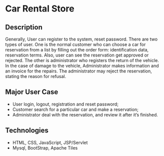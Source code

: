 # Car Rental Store

## Description
Generally, User can register to the system, reset password. There are two types of user. One is the normal customer who can choose a car for reservation from a list by filling out the order form: identification data, reservation terms. Also, user can see the reservation get approved or rejected. The other is administrator who registers the return of the vehicle. In the case of damage to the vehicle, Administrator makes information and an invoice for the repairs. The administrator may reject the reservation, stating the reason for refusal. 

## Major User Case
- User login, logout, registration and reset password;
- Customer search for a particular car and make a reservation;
- Administrator deal with the reservation, and review it after it’s finished.

## Technologies
- HTML, CSS, JavaScript, JSP/Servlet
- Mysql, BootStrap, Apache Tiles


